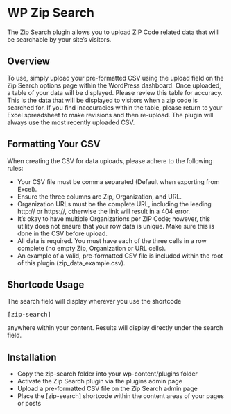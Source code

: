 # WP Zip Search  

The Zip Search plugin allows you to upload ZIP Code related data that will be searchable by your site’s visitors.

## Overview  

To use, simply upload your pre-formatted CSV using the upload field on the Zip Search options page within the WordPress dashboard. Once uploaded, a table of your data will be displayed. Please review this table for accuracy. This is the data that will be displayed to visitors when a zip code is searched for. If you find inaccuracies within the table, please return to your Excel spreadsheet to make revisions and then re-upload. The plugin will always use the most recently uploaded CSV.

## Formatting Your CSV  

When creating the CSV for data uploads, please adhere to the following rules:

- Your CSV file must be comma separated (Default when exporting from Excel).
- Ensure the three columns are Zip, Organization, and URL.
- Organization URLs must be the complete URL, including the leading http:// or https://, otherwise the link will result in a 404 error.
- It’s okay to have multiple Organizations per ZIP Code; however, this utility does not ensure that your row data is unique. Make sure this is done in the CSV before upload.
- All data is required. You must have each of the three cells in a row complete (no empty Zip, Organization or URL cells).
- An example of a valid, pre-formatted CSV file is included within the root of this plugin (zip_data_example.csv).

## Shortcode Usage  

The search field will display wherever you use the shortcode <pre>[zip-search]</pre> anywhere within your content. Results will display directly under the search field.

## Installation  

- Copy the zip-search folder into your wp-content/plugins folder
- Activate the Zip Search plugin via the plugins admin page
- Upload a pre-formatted CSV file on the Zip Search admin page
- Place the [zip-search] shortcode within the content areas of your pages or posts
